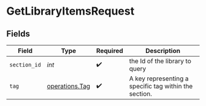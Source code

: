 # GetLibraryItemsRequest


## Fields

| Field                                                 | Type                                                  | Required                                              | Description                                           |
| ----------------------------------------------------- | ----------------------------------------------------- | ----------------------------------------------------- | ----------------------------------------------------- |
| `section_id`                                          | *int*                                                 | :heavy_check_mark:                                    | the Id of the library to query                        |
| `tag`                                                 | [operations.Tag](../../models/operations/tag.md)      | :heavy_check_mark:                                    | A key representing a specific tag within the section. |